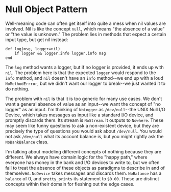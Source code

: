 # Null Object Pattern

Well-meaning code can often get itself into quite a mess when nil values are involved. Nil is like the concept `null`, which means "the absence of a value" or "the value is unknown." The problem lies in methods that expect a certain input type, but get nil instead:

	def log(msg, logger=nil)
		if logger && logger.info logger.info msg
	end
	
The `log` method wants a logger, but if no logger is provided, it ends up with `nil`. The problem here is that the expected `logger` would respond to the `info` method, and `nil` doesn't have an `info` method--we end up with a loud `NoMethodErrror`, but we didn't want our logger to break--we just wanted it to do nothing.

The problem with `nil` is that it is too generic for many use cases. We don't want a general absence of value as an input--we want the concept of "no logger" as an input. I'm thinking of `NoLogger` as `/dev/null`--the UNIX Null I/O Device, which takes messages as input like a standard I/O device, and promptly discards them. Its stream is `NoStream`. It outputs to `Nowhere`. These may seem like funny questions to ask a non-existent device, but they are precisely the type of questions you would ask about `/dev/null`. You would not ask `/dev/null` what its account balance is, but you might rightly ask the `NoBankBalance` class.

I'm talking about modeling different concepts of nothing because they are different. We always have domain logic for the "happy path," where everyone has money in the bank and I/O devices to write to, but we often fail to treat the absence of these objects as paradigms to describe in and of themselves. `NoDevice` takes messages and discards them. `NoBalance` has a `balance` of 0, and `pretty_print`s its statement to `$0.00`. These are distinct concepts within their domain for fleshing out the edge cases.